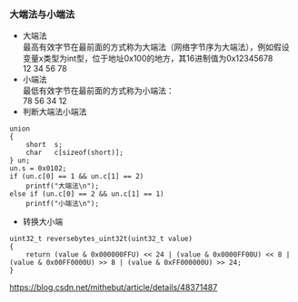 ### 大端法与小端法
* 大端法  
最高有效字节在最前面的方式称为大端法（网络字节序为大端法），例如假设变量x类型为int型，位于地址0x100的地方，其16进制值为0x12345678  
12  34	56	78  
* 小端法  
最低有效字节在最前面的方式称为小端法：  
78	56	34	12
* 判断大端法小端法
```
union 
{
    short  s;
    char   c[sizeof(short)];
} un;
un.s = 0x0102;
if (un.c[0] == 1 && un.c[1] == 2)
    printf("大端法\n");
else if (un.c[0] == 2 && un.c[1] == 1)
    printf("小端法\n");
```
* 转换大小端
```
uint32_t reversebytes_uint32t(uint32_t value)
{
    return (value & 0x000000FFU) << 24 | (value & 0x0000FF00U) << 8 | (value & 0x00FF0000U) >> 8 | (value & 0xFF000000U) >> 24; 
}
``` 
https://blog.csdn.net/mithebut/article/details/48371487